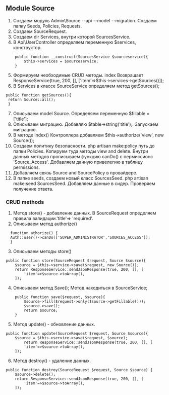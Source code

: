 ## Module Source
1. Создаем модуль Admin\Source --api --model --migration. Создаем папку Seeds, Policies, Requests. 
2. Создаем SourceRequest.
3. Создаем dir Services, внутри которой SourcesService.
4. В Api\UserController определяем переменную $services, конструктор. 
```
    public function __construct(SourcesService $sourceservice){
        $this->services = $sourceservice;
    }
 ```
 5. Формируем необходимые CRUD методы. index Возвращает ResponseService(true, 200, [], ['item'=>$this->services->getSources()]);
 6. В Services в классе SourceService определяем метод getSources();
 ```
 public function getSources(){
  return Source::all();
  }
  ```
  7. Описываем model Source. Определяем переменную $fillable = ['title']; 
  8. Описываем миграцию. Добавляю $table->string('title');. Запускаем миграцию. 
  9. В методе index() Контроллера добавляем $this->authorize('view', new Source()); 
  10. Создаем политику безопасности. php artisan make:policy путь до папки Policies. Копируем туда методы view and delete. Внутри данных методов прописываем функцию canDo() c пермиссионс 'Source_Access'. Добавляем данную привелегию в таблицу permissions.
  11. Добавляем связь Source and SourcePolicy в провайдере.
  12. В папке seeds, создаем новый класс SourcesSeed. php artisan make:seed SourcesSeed. Добавляем данные в сидер. Проверяем получение ответа.
  ### CRUD methods
  1. Метод store() - добавление данных. В SourceRequest определяем правила валидации.'title'=> 'required'. 
  2. Описываем метод authorize()
  ```
    function athorize() {
    Auth::user()->canDo(['SUPER_ADMINISTRATOR','SOURCES_ACCESS']);
    }
```
3. Описываем методы store()
```
public function store(SourceRequest $request, Source $source){
    $source = $this->service->save($request, new Source());
    return ResponseService::sendJsonResponse(true, 200, [], [
        'item'=>$source->toArray(),
    ]);
```
4. Описываем метод Save(); Метод находиться в SourceService;
```
    public function save($request, $source){
        $source->fill($request->only($source->getFillable()));
        $source->save();
        return $source;
    }
```
5. Метод update() - обновление данных.
```
public function update(SourceRequest $request, Source $source){
    $source = $this->service->save($request, $source);
        return ResponseService::sendJsonResponse(true, 200, [], [
        'item'=>$source->toArray(),
    ]);
```
6. Метод destroy() - удаление данных.
```
public function destroy(SourceRequest $request, Source $source) {
    $source->delete();
    return ResponseService::sendJsonResponse(true, 200, [], [
        'item'=>$source->toArray(),
    ]);
```
